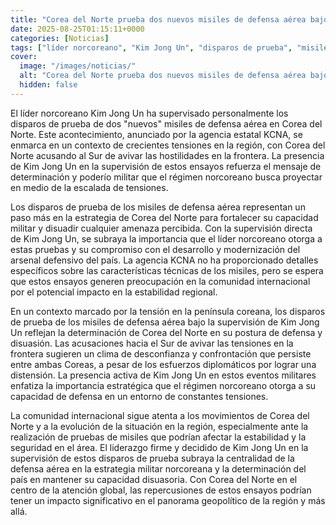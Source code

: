```yaml
---
title: "Corea del Norte prueba dos nuevos misiles de defensa aérea bajo supervisión de Kim Jong Un"
date: 2025-08-25T01:15:11+0000
categories: [Noticias]
tags: ["líder norcoreano", "Kim Jong Un", "disparos de prueba", "misiles de defensa aérea", "Corea del Norte", "tensiones", "supervisión", "capacidad militar", "arsenal defensivo", "estabilidad regional", "península coreana", "confrontación", "diplomát"]
cover:
  image: "/images/noticias/"
  alt: "Corea del Norte prueba dos nuevos misiles de defensa aérea bajo supervisión de Kim Jong Un"
  hidden: false
---
```


El líder norcoreano Kim Jong Un ha supervisado personalmente los disparos de prueba de dos "nuevos" misiles de defensa aérea en Corea del Norte. Este acontecimiento, anunciado por la agencia estatal KCNA, se enmarca en un contexto de crecientes tensiones en la región, con Corea del Norte acusando al Sur de avivar las hostilidades en la frontera. La presencia de Kim Jong Un en la supervisión de estos ensayos refuerza el mensaje de determinación y poderío militar que el régimen norcoreano busca proyectar en medio de la escalada de tensiones.

Los disparos de prueba de los misiles de defensa aérea representan un paso más en la estrategia de Corea del Norte para fortalecer su capacidad militar y disuadir cualquier amenaza percibida. Con la supervisión directa de Kim Jong Un, se subraya la importancia que el líder norcoreano otorga a estas pruebas y su compromiso con el desarrollo y modernización del arsenal defensivo del país. La agencia KCNA no ha proporcionado detalles específicos sobre las características técnicas de los misiles, pero se espera que estos ensayos generen preocupación en la comunidad internacional por el potencial impacto en la estabilidad regional.

En un contexto marcado por la tensión en la península coreana, los disparos de prueba de los misiles de defensa aérea bajo la supervisión de Kim Jong Un reflejan la determinación de Corea del Norte en su postura de defensa y disuasión. Las acusaciones hacia el Sur de avivar las tensiones en la frontera sugieren un clima de desconfianza y confrontación que persiste entre ambas Coreas, a pesar de los esfuerzos diplomáticos por lograr una distensión. La presencia activa de Kim Jong Un en estos eventos militares enfatiza la importancia estratégica que el régimen norcoreano otorga a su capacidad de defensa en un entorno de constantes tensiones.

La comunidad internacional sigue atenta a los movimientos de Corea del Norte y a la evolución de la situación en la región, especialmente ante la realización de pruebas de misiles que podrían afectar la estabilidad y la seguridad en el área. El liderazgo firme y decidido de Kim Jong Un en la supervisión de estos disparos de prueba subraya la centralidad de la defensa aérea en la estrategia militar norcoreana y la determinación del país en mantener su capacidad disuasoria. Con Corea del Norte en el centro de la atención global, las repercusiones de estos ensayos podrían tener un impacto significativo en el panorama geopolítico de la región y más allá.
